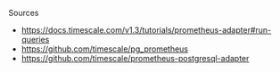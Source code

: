 Sources
* https://docs.timescale.com/v1.3/tutorials/prometheus-adapter#run-queries
* https://github.com/timescale/pg_prometheus
* https://github.com/timescale/prometheus-postgresql-adapter
